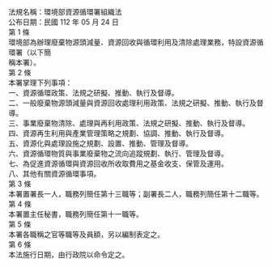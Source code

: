 法規名稱：環境部資源循環署組織法  
公布日期：民國 112 年 05 月 24 日  
第 1 條  
環境部為辦理廢棄物源頭減量、資源回收與循環利用及清除處理業務，特設資源循環署（以下簡  
稱本署）。  
第 2 條  
本署掌理下列事項：  
一、資源循環政策、法規之研擬、推動、執行及督導。  
二、一般廢棄物源頭減量與資源回收處理利用政策、法規之研擬、推動、執行及督導。  
三、事業廢棄物清除、處理與再利用政策、法規之研擬、推動、執行及督導。  
四、資源再生利用與產業管理策略之規劃、協調、推動、執行及督導。  
五、資源化與處理設施之規劃、設置、推動、管理及督導。  
六、資源循環物質與事業廢棄物之流向追蹤規劃、執行、管理及督導。  
七、為促進資源循環與資源回收所收取費用之基金收支、保管及運用。  
八、其他有關資源循環事項。  
第 3 條  
本署置署長一人，職務列簡任第十三職等；副署長二人，職務列簡任第十二職等。  
第 4 條  
本署置主任秘書，職務列簡任第十一職等。  
第 5 條  
本署各職稱之官等職等及員額，另以編制表定之。  
第 6 條  
本法施行日期，由行政院以命令定之。  


